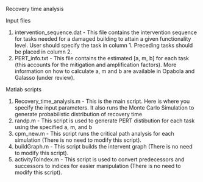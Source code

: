 Recovery time analysis


Input files
1. intervention_sequence.dat - This file contains the intervention sequence for tasks needed for a damaged building to attain a given functionality level. User should specify the task in column 1. Preceding tasks should be placed in column 2. 
2. PERT_info.txt - This file contains the estimated [a, m, b] for each task (this accounts for the mitigation and amplification factors). More information on how to calculate a, m and b are available in Opabola and Galasso (under review).

Matlab scripts
1. Recovery_time_analysis.m - This is the main script. Here is where you specify the input parameters. It also runs the Monte Carlo Simulation to generate probabilistic distribution of recovery time
2. randp.m - This script is used to generate PERT distibution for each task using the specified a, m, and b
3. cpm_new.m - This script runs the critical path analysis for each simulation (There is no need to modify this script).
4. buildGraph.m - This script builds the intervent graph (There is no need to modify this script).
5. activityToIndex.m - This script is used to convert predecessors and successors to indices for easier manipulation (There is no need to modify this script).
